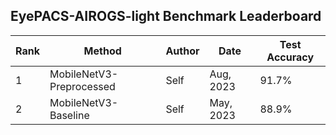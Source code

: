 ## EyePACS-AIROGS-light Benchmark Leaderboard
| Rank          |       Method  |       Author  |         Date  |         Test Accuracy  |
| ------------- | ------------- | ------------- | ------------- | ------------- |
| 1             | MobileNetV3-Preprocessed        |      Self     |  Aug, 2023             |   91.7%            |
| 2             | MobileNetV3-Baseline            |      Self     |  May, 2023             |   88.9%            |
